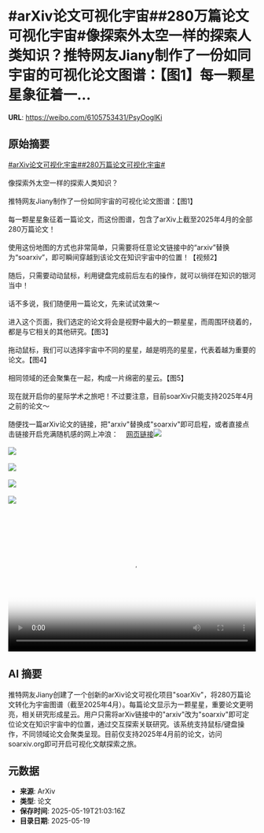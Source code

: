 # #arXiv论文可视化宇宙##280万篇论文可视化宇宙#像探索外太空一样的探索人类知识？推特网友Jiany制作了一份如同宇宙的可视化论文图谱：【图1】每一颗星星象征着一...

**URL**: https://weibo.com/6105753431/PsyOoglKi

## 原始摘要

<a href="https://m.weibo.cn/search?containerid=231522type%3D1%26t%3D10%26q%3D%23arXiv%E8%AE%BA%E6%96%87%E5%8F%AF%E8%A7%86%E5%8C%96%E5%AE%87%E5%AE%99%23&amp;extparam=%23arXiv%E8%AE%BA%E6%96%87%E5%8F%AF%E8%A7%86%E5%8C%96%E5%AE%87%E5%AE%99%23" data-hide=""><span class="surl-text">#arXiv论文可视化宇宙#</span></a><a href="https://m.weibo.cn/search?containerid=231522type%3D1%26t%3D10%26q%3D%23280%E4%B8%87%E7%AF%87%E8%AE%BA%E6%96%87%E5%8F%AF%E8%A7%86%E5%8C%96%E5%AE%87%E5%AE%99%23&amp;extparam=%23280%E4%B8%87%E7%AF%87%E8%AE%BA%E6%96%87%E5%8F%AF%E8%A7%86%E5%8C%96%E5%AE%87%E5%AE%99%23" data-hide=""><span class="surl-text">#280万篇论文可视化宇宙#</span></a><br><br>像探索外太空一样的探索人类知识？<br><br>推特网友Jiany制作了一份如同宇宙的可视化论文图谱：【图1】<br><br>每一颗星星象征着一篇论文，而这份图谱，包含了arXiv上截至2025年4月的全部280万篇论文！<br><br>使用这份地图的方式也非常简单，只需要将任意论文链接中的“arxiv”替换为“soarxiv”，即可瞬间穿越到该论文在知识宇宙中的位置！【视频2】<br><br>随后，只需要动动鼠标，利用键盘完成前后左右的操作，就可以徜徉在知识的银河当中！<br><br>话不多说，我们随便用一篇论文，先来试试效果～<br><br>进入这个页面，我们选定的论文将会是视野中最大的一颗星星，而周围环绕着的，都是与它相关的其他研究。【图3】<br><br>拖动鼠标，我们可以选择宇宙中不同的星星，越是明亮的星星，代表着越为重要的论文。【图4】<br><br>相同领域的还会聚集在一起，构成一片绵密的星云。【图5】<br><br>现在就开启你的星际学术之旅吧！不过要注意，目前soarXiv只能支持2025年4月之前的论文～<br><br>随便找一篇arXiv论文的链接，把"arxiv"替换成"soarxiv"即可启程，或者直接点击链接开启充满随机感的网上冲浪：<a href="https://weibo.cn/sinaurl?u=https%3A%2F%2Fsoarxiv.org%2F" data-hide=""><span class="url-icon"><img style="width: 1rem;height: 1rem" src="https://h5.sinaimg.cn/upload/2015/09/25/3/timeline_card_small_web_default.png" referrerpolicy="no-referrer"></span><span class="surl-text">网页链接</span></a><img style="" src="https://tvax2.sinaimg.cn/large/006Fd7o3gy1i1kxpnrm7uj30zk0izk5y.jpg" referrerpolicy="no-referrer"><br><br><img style="" src="https://tvax4.sinaimg.cn/large/006Fd7o3ly1i1kxqo9rtmj30zk0k00v3.jpg" referrerpolicy="no-referrer"><br><br><img style="" src="https://tvax1.sinaimg.cn/large/006Fd7o3gy1i1kxpre3m9j30wc0zk15v.jpg" referrerpolicy="no-referrer"><br><br><img style="" src="https://tvax2.sinaimg.cn/large/006Fd7o3gy1i1kxptrb4nj30w10zkk50.jpg" referrerpolicy="no-referrer"><br><br><img style="" src="https://tvax2.sinaimg.cn/large/006Fd7o3gy1i1kxpvenyjj30wf0zk4fs.jpg" referrerpolicy="no-referrer"><br><br><br clear="both"><div style="clear: both"></div><video controls="controls" poster="https://tvax2.sinaimg.cn/orj480/006Fd7o3ly1i1kxqnubkqj30zk0k00v3.jpg" style="width: 100%"><source src="https://f.video.weibocdn.com/o0/mi7pXUHOlx08omUE7Cc001041200h2qw0E010.mp4?label=mp4_720p&amp;template=1280x720.25.0&amp;ori=0&amp;ps=1CwnkDw1GXwCQx&amp;Expires=1747692167&amp;ssig=SDL%2BaQYqQK&amp;KID=unistore,video"><source src="https://f.video.weibocdn.com/o0/zq06lIo6lx08omUDmLcY010412008fe40E010.mp4?label=mp4_hd&amp;template=852x480.25.0&amp;ori=0&amp;ps=1CwnkDw1GXwCQx&amp;Expires=1747692167&amp;ssig=4U93dM3SfU&amp;KID=unistore,video"><source src="https://f.video.weibocdn.com/o0/wiMKioYQlx08omUCZJFC010412004XER0E010.mp4?label=mp4_ld&amp;template=640x360.25.0&amp;ori=0&amp;ps=1CwnkDw1GXwCQx&amp;Expires=1747692167&amp;ssig=JrdgC9boTx&amp;KID=unistore,video"><p>视频无法显示，请前往<a href="https://video.weibo.com/show?fid=1034%3A5168069623087116" target="_blank" rel="noopener noreferrer">微博视频</a>观看。</p></video>

## AI 摘要

推特网友Jiany创建了一个创新的arXiv论文可视化项目"soarXiv"，将280万篇论文转化为宇宙图谱（截至2025年4月）。每篇论文显示为一颗星星，重要论文更明亮，相关研究形成星云。用户只需将arXiv链接中的"arxiv"改为"soarxiv"即可定位论文在知识宇宙中的位置，通过交互探索关联研究。该系统支持鼠标/键盘操作，不同领域论文会聚类呈现。目前仅支持2025年4月前的论文，访问soarxiv.org即可开启可视化文献探索之旅。

## 元数据

- **来源**: ArXiv
- **类型**: 论文
- **保存时间**: 2025-05-19T21:03:16Z
- **目录日期**: 2025-05-19

